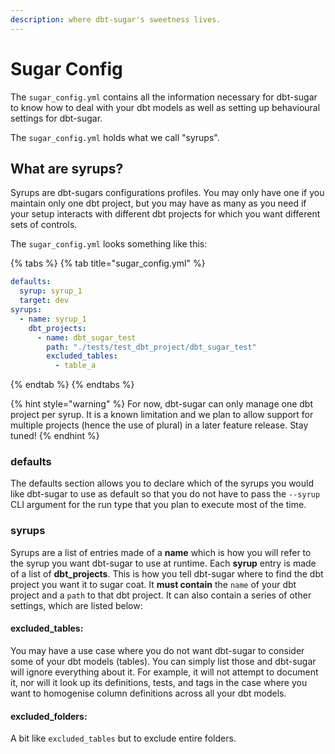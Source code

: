```yaml
---
description: where dbt-sugar's sweetness lives.
---
```


# Sugar Config

The `sugar_config.yml` contains all the information necessary for dbt-sugar to know how to deal with your dbt models as well as setting up behavioural settings for dbt-sugar. 

The `sugar_config.yml` holds what we call "syrups".

## What are syrups?

Syrups are dbt-sugars configurations profiles. You may only have one if you maintain only one dbt project, but you may have as many as you need if your setup interacts with different dbt projects for which you want different sets of controls.

The `sugar_config.yml` looks something like this:

{% tabs %}
{% tab title="sugar\_config.yml" %}
```yaml
defaults:
  syrup: syrup_1
  target: dev
syrups:
  - name: syrup_1
    dbt_projects:
      - name: dbt_sugar_test
        path: "./tests/test_dbt_project/dbt_sugar_test"
        excluded_tables:
          - table_a
```
{% endtab %}
{% endtabs %}

{% hint style="warning" %}
For now, dbt-sugar can only manage one dbt project per syrup. It is a known limitation and we plan to allow support for multiple projects \(hence the use of plural\) in a later feature release. Stay tuned!
{% endhint %}

### defaults

The defaults section allows you to declare which of the syrups you would like dbt-sugar to use as default so that you do not have to pass the `--syrup` CLI argument for the run type that you plan to execute most of the time.

### syrups

Syrups are a list of entries made of a **name** which is how you will refer to the syrup you want dbt-sugar to use at runtime. Each **syrup** entry is made of a list of **dbt\_projects**. This is how you tell dbt-sugar where to find the dbt project you want it to sugar coat. It **must contain** the `name` of your dbt  project and a `path` to that dbt project. It can also contain a series of other settings, which are listed below:

#### excluded\_tables:

You may have a use case where you do not want dbt-sugar to consider some of your dbt models \(tables\). You can simply list those and dbt-sugar will ignore everything about it. For example, it will not attempt to document it, nor will it look up its definitions, tests, and tags in the case where you want to homogenise column definitions across all your dbt models.

#### excluded\_folders:

A bit like `excluded_tables` but to exclude entire folders.

